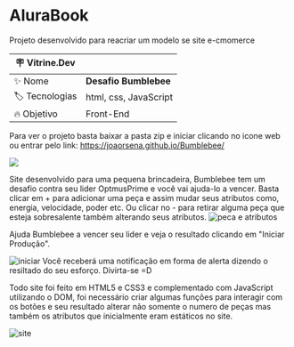 # AluraBook

Projeto desenvolvido para reacriar um modelo se site e-cmomerce

| :placard: Vitrine.Dev |     |
| -------------  | --- |
| :sparkles: Nome        | **Desafio Bumblebee**
| :label: Tecnologias | html, css, JavaScript
| :fire: Objetivo  | Front-End

Para ver o projeto basta baixar a pasta zip e iniciar clicando no icone web ou entrar pelo link:
https://joaorsena.github.io/Bumblebee/

![](https://user-images.githubusercontent.com/89817889/198410455-30bfb642-aac7-42eb-ba5e-c50e3a8c44cf.jpg#vitrinedev)


Site desenvolvido para uma pequena brincadeira, Bumblebee tem um desafio contra seu lider OptmusPrime e você vai ajuda-lo a vencer.
Basta clicar em + para adicionar uma peça e assim mudar seus atributos como, energia, velocidade, poder etc. Ou clicar no - para retirar alguma peça que esteja sobresalente também alterando seus atributos.
![peca e atributos](https://user-images.githubusercontent.com/89817889/198410822-3ea929fc-1434-417e-8c42-979ead7759d5.jpg)

Ajuda Bumblebee a vencer seu lider e veja o resultado clicando em "Iniciar Produção".

![iniciar](https://user-images.githubusercontent.com/89817889/198410379-5a39dd3f-6639-4ddd-a43c-0cbfbab40d2f.jpg)
Você receberá uma notificação em forma de alerta dizendo o resiltado do seu esforço. Divirta-se =D

Todo site foi feito em HTML5 e CSS3 e complementado com JavaScript utilizando o DOM, foi necessário criar algumas funções para interagir com os botões e
seu resultado alterar não somente o numero de peças mas também os atributos que inicialmente eram estáticos no site.



![site](https://user-images.githubusercontent.com/89817889/198409305-340e93f3-31cd-4e9b-a45c-e1939046d52a.jpg)
